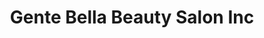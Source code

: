 ---
title: "Gente Bella Beauty Salon Inc"
url: /chicago/gente-bella-beauty-salon-inc/
shop: Friseur
---